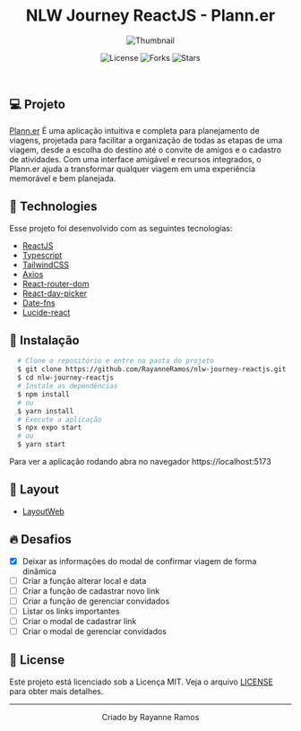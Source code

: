 <h1 align='center'>NLW Journey ReactJS - Plann.er</h1>

<p align='center'>
  <img src='https://github.com/user-attachments/assets/ed081c97-96dd-469c-b177-2c489bb8d3a2' alt='Thumbnail' />
</p>

<p  align='center'>
  <img src='https://img.shields.io/badge/license-MIT-%23835afd' alt='License' />
  <img src='https://img.shields.io/badge/forks-MIT-%23835afd' alt='Forks' />
  <img src='https://img.shields.io/badge/stars-MIT-%23835afd' alt='Stars' />
</p>

<br>

## 💻 Projeto

[Plann.er](https://nlw-journey-reactjs-planner.vercel.app/) É uma aplicação intuitiva e completa para planejamento de viagens, projetada para facilitar a organização de todas as etapas de uma viagem, desde a escolha do destino até o convite de amigos e o cadastro de atividades. Com uma interface amigável e recursos integrados, o Plann.er ajuda a transformar qualquer viagem em uma experiência memorável e bem planejada.

## 🧪 Technologies

Esse projeto foi desenvolvido com as seguintes tecnologias:

- [ReactJS](https://react.dev/)
- [Typescript](https://www.typescriptlang.org/)
- [TailwindCSS](https://tailwindcss.com/)
- [Axios](https://axios-http.com/ptbr/docs/intro)
- [React-router-dom](https://reactrouter.com/)
- [React-day-picker](https://daypicker.dev/)
- [Date-fns](https://date-fns.org/)
- [Lucide-react](https://lucide.dev/guide/packages/lucide-react)

## 🚀 Instalação

```bash
  # Clone o repositório e entre na pasta do projeto
  $ git clone https://github.com/RayanneRamos/nlw-journey-reactjs.git
  $ cd nlw-journey-reactjs
  # Instale as dependências
  $ npm install
  # ou
  $ yarn install
  # Execute a aplicação
  $ npx expo start
  # ou
  $ yarn start
```

Para ver a aplicação rodando abra no navegador https://localhost:5173

## 🔖 Layout

- [LayoutWeb](<https://www.figma.com/design/Hey1xjMRnaAiN5JkTlQvrj/NLW-Journey-%E2%80%A2-Planejador-de-viagem-(Community)?node-id=915-685&t=8rfH905DuzdfcCAV-1>)

## 🔥 Desafios

- [x] Deixar as informações do modal de confirmar viagem de forma dinâmica
- [ ] Criar a função alterar local e data
- [ ] Criar a função de cadastrar novo link
- [ ] Criar a função de gerenciar convidados
- [ ] Listar os links importantes
- [ ] Criar o modal de cadastrar link
- [ ] Criar o modal de gerenciar convidados

## 📝 License

Este projeto está licenciado sob a Licença MIT. Veja o arquivo [LICENSE](LICENSE) para obter mais detalhes.

---

<p align='center'>Criado by Rayanne Ramos</p>
